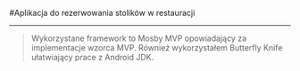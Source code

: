 #Aplikacja do rezerwowania stolików w restauracji

----
>Wykorzystane framework to Mosby MVP opowiadający za implementacje wzorca MVP.
>Również wykorzystałem Butterfly Knife ułatwiający prace z Android JDK.